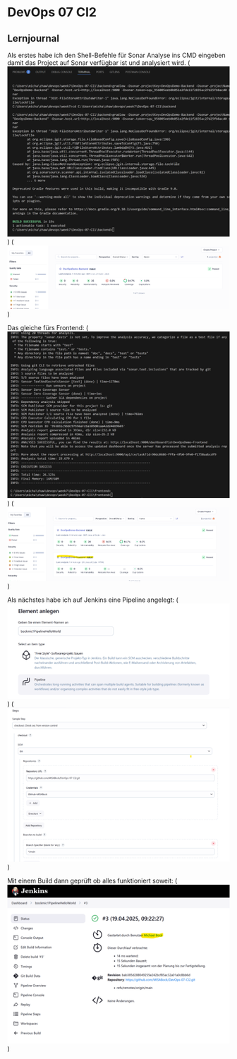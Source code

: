 # DevOps 07 CI2

## Lernjournal

Als erstes habe ich den Shell-Befehle für Sonar Analyse ins CMD eingeben damit das Project auf Sonar verfügbar ist und analysiert wird. (![SonarBackendCMD](images/SonarBackendCMD.png)) (![SonarBackendLocalhost](images/SonarBackendLocalhost.png))

Das gleiche fürs Frontend: (![SonarFrontendCMD](images/SonarFrontendCMD.png)) (![SonarFrontendLLocalhost](images/SonarFrontendLLocalhost.png))


Als nächstes habe ich auf Jenkins eine Pipeline angelegt: (![JenkinsPipeline](images/JenkinsPipeline.png)) (![JenkinsPipileConf](images/JenkinsPipileConf.png))

Mit einem Build dann geprüft ob alles funktioniert soweit: (![PipelineBuildCheck](images/PipelineBuildCheck.png))